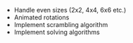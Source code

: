 - Handle even sizes (2x2, 4x4, 6x6 etc.)
- Animated rotations
- Implement scrambling algorithm
- Implement solving algorithms
